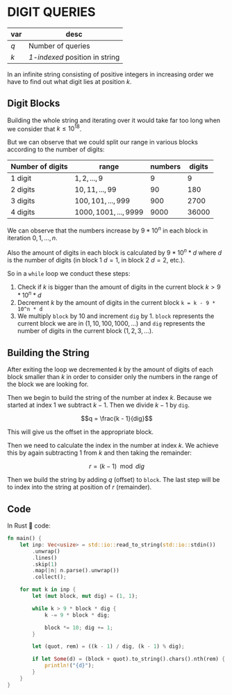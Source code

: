 # DIGIT QUERIES

| var | desc                           |
| --- | ------------------------------ |
| $q$ | Number of queries              |
| $k$ | _1-indexed_ position in string |

In an infinite string consisting of positive integers in increasing order we have to find out what digit lies at position $k$.

## Digit Blocks

Building the whole string and iterating over it would take far too long when we consider that $k \le 10^{18}$.

But we can observe that we could split our range in various blocks according to the number of digits:

| Number of digits | range                   | numbers | digits  |
| ---------------- | ----------------------- | ------- | ------- |
| 1 digit          | $1, 2, ..., 9$          | $9$     | $9$     |
| 2 digits         | $10, 11, ..., 99$       | $90$    | $180$   |
| 3 digits         | $100, 101, ..., 999$    | $900$   | $2700$  |
| 4 digits         | $1000, 1001, ..., 9999$ | $9000$  | $36000$ |

We can observe that the numbers increase by $9 * 10^n$ in each block in iteration $0, 1, ..., n$.

Also the amount of digits in each block is calculated by $9 * 10^n * d$ where $d$ is the number of digits (in block 1 $d = 1$, in block 2 $d = 2$, etc.).

So in a `while` loop we conduct these steps:

1. Check if $k$ is bigger than the amount of digits in the current block $k > 9 * 10^n * d$
2. Decrement $k$ by the amount of digits in the current block `k = k - 9 * 10^n * d`
3. We multiply `block` by $10$ and increment `dig` by $1$. `block` represents the current block we are in ($1, 10, 100, 1000, ...$) and `dig` represents the number of digits in the current block ($1, 2, 3, ...$).

## Building the String

After exiting the loop we decremented $k$ by the amount of digits of each block smaller than $k$ in order to consider only the numbers in the range of the block we are looking for.

Then we begin to build the string of the number at index $k$. Because we started at index $1$ we subtract $k - 1$. Then we divide $k - 1$ by `dig`.

$$q = \frac{k - 1}{dig}$$

This will give us the offset in the appropriate block.

Then we need to calculate the index in the number at index $k$. We achieve this by again subtracting $1$ from $k$ and then taking the remainder:

$$r = (k - 1) \mod dig$$

Then we build the string by adding $q$ (offset) to `block`. The last step will be to index into the string at position of $r$ (remainder).

## Code

In Rust 🦀 code:

```rust
fn main() {
    let inp: Vec<usize> = std::io::read_to_string(std::io::stdin())
        .unwrap()
        .lines()
        .skip(1)
        .map(|n| n.parse().unwrap())
        .collect();

    for mut k in inp {
        let (mut block, mut dig) = (1, 1);

        while k > 9 * block * dig {
            k -= 9 * block * dig;

            block *= 10; dig += 1;
        }

        let (quot, rem) = ((k - 1) / dig, (k - 1) % dig);

        if let Some(d) = (block + quot).to_string().chars().nth(rem) {
            println!("{d}");
        }
    }
}
```

